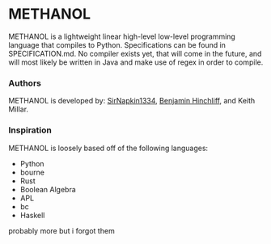 # METHANOL
METHANOL is a lightweight linear high-level low-level programming language that compiles to Python. Specifications can be found in SPECIFICATION.md. No compiler exists yet, that will come in the future, and will most likely be written in Java and make use of regex in order to compile.

### Authors
METHANOL is developed by: [SirNapkin1334](https://github.com/SirNapkin1334), [Benjamin Hinchliff](https://github.com/BenjaminHinchliff), and Keith Millar.

### Inspiration
METHANOL is loosely based off of the following languages:
- Python
- bourne
- Rust
- Boolean Algebra
- APL
- bc
- Haskell

probably more but i forgot them

